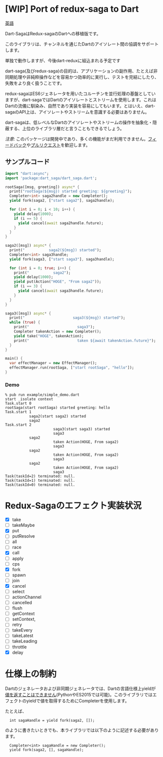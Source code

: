# [WIP] Port of redux-saga to Dart

[英語](README.md)

Dart-SagaはRedux-sagaのDartへの移植版です。

このライブラリは、チャンネルを通じたDartのアイソレート間の協調をサポートします。

単独で動作しますが、今後dart-reduxに組込まれる予定です

dart-saga(及びredux-saga)の目的は、アプリケーションの副作用、たとえば非同期処理や非純粋操作などを容易かつ効率的に実行し、テストを完結にしたり、失敗をより良く扱うことです。

redux-sagaはES6ジェネレータを用いたコルーチンを並行処理の基盤としていますが、dart-sagaではDartのアイソレートとストリームを使用します。これはDartの流儀に馴染み、自然であり実装を容易にしてもいます。とはいえ、dart-sagaのAPI上は、アイソレートやストリームを意識する必要はありません。

dart-sagaは、低レベルなDartのアイソレートやストリームの操作を抽象化・隠蔽する、上位のライブラリ層だと言うこともできるでしょう。

_注意_: このパッケージは開発中であり、多くの機能がまだ利用できません。[フィードバック](https://github.com/uehaj/dart-saga/issues)や[プルリクエスト](https://github.com/uehaj/dart-saga/pulls)を歓迎します。

## サンプルコード

```dart
import "dart:async";
import 'package:dart_saga/dart_saga.dart';

rootSaga([msg, greeting]) async* {
  print("rootSaga(${msg}) started greeting: ${greeting}");
  Completer<int> saga2handle = new Completer();
  yield fork(saga2, ["start saga2"], saga2handle);

  for (int i = 0; i < 10; i++) {
    yield delay(1000);
    if (i == 5) {
      yield cancel(await saga2handle.future);
    }
  }
}

saga2([msg]) async* {
  print("           saga2(${msg}) started");
  Completer<int> saga3handle;
  yield fork(saga3, ["start saga3"], saga3handle);

  for (int i = 0; true; i++) {
    print("           saga2");
    yield delay(1000);
    yield put(Action("HOGE", "From saga2"));
    if (i == 3) {
      yield cancel(await saga3handle.future);
    }
  }
}

saga3([msg]) async* {
  print("                      saga3(${msg}) started");
  while (true) {
    print("                      saga3");
    Completer takenAction = new Completer();
    yield take("HOGE", takenAction);
    print("                      taken ${await takenAction.future}");
  }
}

main() {
  var effectManager = new EffectManager();
  effectManager.run(rootSaga, ["start rootSaga", "hello"]);
}
```

### Demo

```
% pub run example/simple_demo.dart
start _isolate context
Task.start 0
rootSaga(start rootSaga) started greeting: hello
Task.start 1
           saga2(start saga2) started
           saga2
Task.start 2
                      saga3(start saga3) started
                      saga3
           saga2
                      taken Action(HOGE, From saga2)
                      saga3
           saga2
                      taken Action(HOGE, From saga2)
                      saga3
           saga2
                      taken Action(HOGE, From saga2)
                      saga3
Task(taskId=2) terminated: null.
Task(taskId=1) terminated: null.
Task(taskId=0) terminated: null.
```

# Redux-Sagaのエフェクト実装状況

* [x] take
* [ ] takeMaybe
* [x] put
* [ ] putResolve
* [ ] all
* [ ] race
* [x] call
* [ ] apply
* [ ] cps
* [x] fork
* [ ] spawn
* [ ] join
* [x] cancel
* [ ] select
* [ ] actionChannel
* [ ] cancelled
* [ ] flush
* [ ] getContext
* [ ] setContext,
* [ ] retry
* [ ] takeEvery
* [ ] takeLatest
* [ ] takeLeading
* [ ] throttle
* [x] delay

# 仕様上の制約

Dartのジェネレータおよび非同期ジェネレータでは、Dartの言語仕様上yieldが[値を返すことはできません](https://github.com/dart-lang/sdk/issues/32831)(PythonやES2015では可能)。このライブラリではエフェクトのyieldで値を取得するためにCompleterを使用します。

たとえば、

```
  int sagaHandle = yield fork(saga2, []);
```

のように書きたいときでも、本ライブラリでは以下のように記述する必要があります。

```
  Completer<int> sagaHandle = new Completer();
  yield fork(saga2, [], sagaHandle);
```

